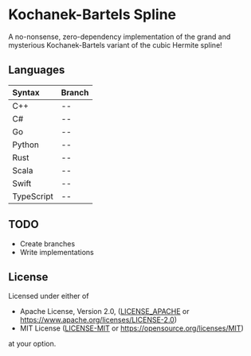 # Kochanek-Bartels Spline

A no-nonsense, zero-dependency implementation of the grand and mysterious Kochanek-Bartels variant of the cubic Hermite spline!

## Languages

| Syntax     | Branch |
| :--------- | :----- |
| C++        | --     |
| C#         | --     |
| Go         | --     |
| Python     | --     |
| Rust       | --     |
| Scala      | --     |
| Swift      | --     |
| TypeScript | --     |

## TODO

- Create branches
- Write implementations

## License

Licensed under either of

- Apache License, Version 2.0, ([LICENSE_APACHE](LICENSES/LICENSE-APACHE) or <https://www.apache.org/licenses/LICENSE-2.0>)
- MIT License ([LICENSE-MIT](LICENSES/LICENSE-MIT) or <https://opensource.org/licenses/MIT>)

at your option.
